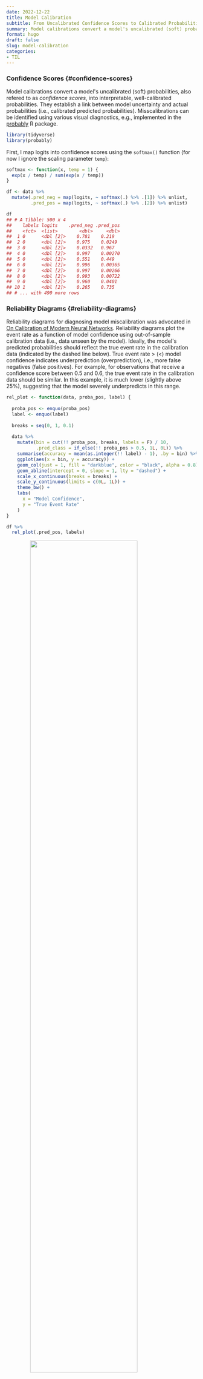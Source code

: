 ```yaml
---
date: 2022-12-22
title: Model Calibration
subtitle: From Uncalibrated Confidence Scores to Calibrated Probabilities
summary: Model calibrations convert a model's uncalibrated (soft) probabilities, also refered to as confidence scores, into interpretable, well-calibrated probabilities. They establish a link between model uncertainty and actual probabilities (i.e., calibrated predicted probabilities).
format: hugo
draft: false
slug: model-calibration
categories:
- TIL
---
```





### Confidence Scores {#confidence-scores}

Model calibrations convert a model's uncalibrated (soft) probabilities, also refered to as *confidence scores*, into interpretable, well-calibrated probabilities. They establish a link between model uncertainty and actual probabilities (i.e., calibrated predicted probabilities). Misscalibrations can be identified using various visual diagnostics, e.g., implemented in the [probably](https://github.com/tidymodels/probably/) R package.



```r
library(tidyverse)
library(probably)
```




First, I map logits into confidence scores using the `softmax()` function (for now I ignore the scaling parameter `temp`):



```r
softmax <- function(x, temp = 1) {
  exp(x / temp) / sum(exp(x / temp))
}
```


```r
df <- data %>% 
  mutate(.pred_neg = map(logits, ~ softmax(.) %>% .[1]) %>% unlist,
         .pred_pos = map(logits, ~ softmax(.) %>% .[2]) %>% unlist)

df
## # A tibble: 500 x 4
##    labels logits    .pred_neg .pred_pos
##    <fct>  <list>        <dbl>     <dbl>
##  1 0      <dbl [2]>    0.781    0.219  
##  2 0      <dbl [2]>    0.975    0.0249 
##  3 0      <dbl [2]>    0.0332   0.967  
##  4 0      <dbl [2]>    0.997    0.00270
##  5 0      <dbl [2]>    0.551    0.449  
##  6 0      <dbl [2]>    0.996    0.00365
##  7 0      <dbl [2]>    0.997    0.00266
##  8 0      <dbl [2]>    0.993    0.00722
##  9 0      <dbl [2]>    0.960    0.0401 
## 10 1      <dbl [2]>    0.265    0.735  
## # ... with 490 more rows
```


### Reliability Diagrams {#reliability-diagrams}

Reliability diagrams for diagnosing model miscalibration was advocated in [On Calibration of Modern Neural Networks](https://arxiv.org/abs/1706.04599). Reliability diagrams plot the event rate as a function of model confidence using out-of-sample calibration data (i.e., data unseen by the model). Ideally, the model's predicted probabilities should reflect the true event rate in the calibration data (indicated by the dashed line below). True event rate > (<) model confidence indicates underprediction (overprediction), i.e., more false negatives (false positives). For example, for observations that receive a confidence score between 0.5 and 0.6, the true event rate in the calibration data should be similar. In this example, it is much lower (slightly above 25%), suggesting that the model severely underpredicts in this range.



```r
rel_plot <- function(data, proba_pos, label) {
  
  proba_pos <- enquo(proba_pos)
  label <- enquo(label)
  
  breaks = seq(0, 1, 0.1)
  
  data %>% 
    mutate(bin = cut(!! proba_pos, breaks, labels = F) / 10,
           .pred_class = if_else(!! proba_pos > 0.5, 1L, 0L)) %>% 
    summarise(accuracy = mean(as.integer(!! label) - 1), .by = bin) %>% 
    ggplot(aes(x = bin, y = accuracy)) +
    geom_col(just = 1, fill = "darkblue", color = "black", alpha = 0.8) +
    geom_abline(intercept = 0, slope = 1, lty = "dashed") +
    scale_x_continuous(breaks = breaks) +
    scale_y_continuous(limits = c(0L, 1L)) +
    theme_bw() +
    labs(
      x = "Model Confidence",
      y = "True Event Rate"
    )
}
```


```r
df %>% 
  rel_plot(.pred_pos, labels)
```

<img src="{{< blogdown/postref >}}index_files/figure-html/unnamed-chunk-7-1.png" width="75%" style="display: block; margin: auto;" />


### Calibration Plot {#calibration-plot}

Calibration plots are almost similar to reliability diagrams. They again visualize the relationship between the model's confidence score and the true event rate in the calibration data. As before, a well-calibrated model should output scores that show a perfect, linear correlation with the true event rate. The rugs on the bottom (top) indicate events (non-events) in this case, while the light-blue ribbon illustrate confidence bands. In contrast to the previous reliability diagram, a smooth GAM is fitted to approximate the relationship.



```r
df %>% 
  cal_plot_logistic(labels, .pred_pos, conf_level = 0.95, smooth = T, event_level = "second") +
  scale_x_continuous(breaks = seq(0, 1, 0.1))
```

<img src="{{< blogdown/postref >}}index_files/figure-html/unnamed-chunk-8-1.png" width="100%" style="display: block; margin: auto;" />


### Temperature Scaling {#temp-scaling}

After having diagnosed miscalibrations in the model's output, I'd like to mitigate the issue by applying some postprocessing techniques, in this case temperature scaling. Using a simple scaling factor (`temp`) in the softmax function to transform the logits, the distribution of model confidence scores can be smoothed out without affecting the performance the model itself. That is, `temp` effectively squishes or spreads out the confidence scores when selecting `temp > 1` or `temp < 1` without changing the rank ordering of the predictions. More well-behaved model scores can be obtained by selecting `temp` to better approximate the dashed, bisecting line.



```r
for (i in seq(1, 3, 0.25)) {
  
  p <- data %>% 
  mutate(.pred_neg = map(logits, ~ softmax(., temp = i) %>% .[1]) %>% unlist,
         .pred_pos = map(logits, ~ softmax(., temp = i) %>% .[2]) %>% unlist)%>% 
  cal_plot_logistic(labels, .pred_pos, conf_level = 0.95, smooth = T, event_level = "second") +
  scale_x_continuous(breaks = seq(0, 1, 0.1)) +
  labs(title = glue::glue("Temperature: {i}"))
    
  print(p)
  
}
```

<img src="{{< blogdown/postref >}}index_files/figure-html/unnamed-chunk-9-1.png" width="75%" style="display: block; margin: auto;" /><img src="{{< blogdown/postref >}}index_files/figure-html/unnamed-chunk-9-2.png" width="75%" style="display: block; margin: auto;" /><img src="{{< blogdown/postref >}}index_files/figure-html/unnamed-chunk-9-3.png" width="75%" style="display: block; margin: auto;" /><img src="{{< blogdown/postref >}}index_files/figure-html/unnamed-chunk-9-4.png" width="75%" style="display: block; margin: auto;" /><img src="{{< blogdown/postref >}}index_files/figure-html/unnamed-chunk-9-5.png" width="75%" style="display: block; margin: auto;" /><img src="{{< blogdown/postref >}}index_files/figure-html/unnamed-chunk-9-6.png" width="75%" style="display: block; margin: auto;" /><img src="{{< blogdown/postref >}}index_files/figure-html/unnamed-chunk-9-7.png" width="75%" style="display: block; margin: auto;" /><img src="{{< blogdown/postref >}}index_files/figure-html/unnamed-chunk-9-8.png" width="75%" style="display: block; margin: auto;" /><img src="{{< blogdown/postref >}}index_files/figure-html/unnamed-chunk-9-9.png" width="75%" style="display: block; margin: auto;" />

